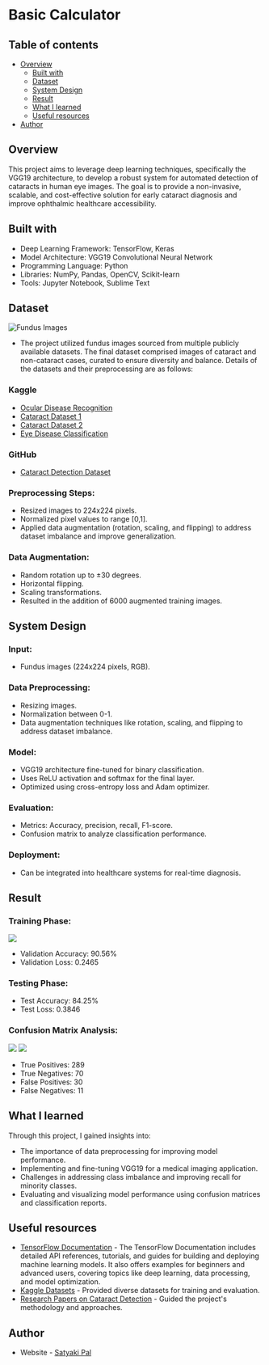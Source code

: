 #  Basic Calculator 

## Table of contents

- [Overview](#overview)
  - [Built with](#built-with)
  - [Dataset](#dataset)
  - [System Design](#system-design)
  - [Result](#result)
  - [What I learned](#what-i-learned)
  - [Useful resources](#useful-resources)
- [Author](#author)

## Overview

This project aims to leverage deep learning techniques, specifically the VGG19 architecture, to develop a robust system for automated detection of cataracts in human eye images. The goal is to provide a non-invasive, scalable, and cost-effective solution for early cataract diagnosis and improve ophthalmic healthcare accessibility.

## Built with

- Deep Learning Framework: TensorFlow, Keras
- Model Architecture: VGG19 Convolutional Neural Network
- Programming Language: Python
- Libraries: NumPy, Pandas, OpenCV, Scikit-learn
- Tools: Jupyter Notebook, Sublime Text

## Dataset

![Fundus Images](./image.png)
- The project utilized fundus images sourced from multiple publicly available datasets. The final dataset comprised images of cataract and non-cataract cases, curated to ensure diversity and balance. Details of the datasets and their preprocessing are as follows:

### Kaggle

- [Ocular Disease Recognition](https://www.kaggle.com/datasets/andrewmvd/ocular-disease-recognition-odir5k)
- [Cataract Dataset 1](https://www.kaggle.com/datasets/nandanp6/cataract-image-dataset)
- [Cataract Dataset 2](https://www.kaggle.com/datasets/jr2ngb/cataractdataset/data)
- [Eye Disease Classification](https://www.kaggle.com/datasets/gunavenkatdoddi/eye-diseases-classification)

### GitHub

- [Cataract Detection Dataset](https://github.com/krishnabojha/Cataract_Detection-using-CNN)

### Preprocessing Steps:

- Resized images to 224x224 pixels.
- Normalized pixel values to range [0,1].
- Applied data augmentation (rotation, scaling, and flipping) to address dataset imbalance and improve generalization.

### Data Augmentation:

- Random rotation up to ±30 degrees.
- Horizontal flipping.
- Scaling transformations.
- Resulted in the addition of 6000 augmented training images.

## System Design

### Input: 

- Fundus images (224x224 pixels, RGB).

### Data Preprocessing:

- Resizing images.
- Normalization between 0-1.
- Data augmentation techniques like rotation, scaling, and flipping to address dataset imbalance.

### Model:

- VGG19 architecture fine-tuned for binary classification.
- Uses ReLU activation and softmax for the final layer.
- Optimized using cross-entropy loss and Adam optimizer.

### Evaluation:

- Metrics: Accuracy, precision, recall, F1-score.
- Confusion matrix to analyze classification performance.

### Deployment:

- Can be integrated into healthcare systems for real-time diagnosis.

## Result

### Training Phase:
![](./screenshot/1.png)
- Validation Accuracy: 90.56%
- Validation Loss: 0.2465
### Testing Phase:
- Test Accuracy: 84.25%
- Test Loss: 0.3846
### Confusion Matrix Analysis:
![](./screenshot/2.png)
![](./screenshot/3.png)
- True Positives: 289
- True Negatives: 70
- False Positives: 30
- False Negatives: 11

## What I learned

Through this project, I gained insights into:

- The importance of data preprocessing for improving model performance.
- Implementing and fine-tuning VGG19 for a medical imaging application.
- Challenges in addressing class imbalance and improving recall for minority classes.
- Evaluating and visualizing model performance using confusion matrices and classification reports.

## Useful resources

- [TensorFlow Documentation](https://www.tensorflow.org/) - The TensorFlow Documentation includes detailed API references, tutorials, and guides for building and deploying machine learning models. It also offers examples for beginners and advanced users, covering topics like deep learning, data processing, and model optimization.
- [Kaggle Datasets](https://www.kaggle.com/) - Provided diverse datasets for training and evaluation.
- [Research Papers on Cataract Detection](https://scholar.google.com/) - Guided the project's methodology and approaches.


## Author

- Website - [Satyaki Pal](https://www.linkedin.com/in/satyakipal2812)
